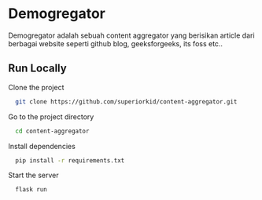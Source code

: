 
# Demogregator

Demogregator adalah sebuah content aggregator yang berisikan article dari berbagai website seperti github blog, geeksforgeeks, its foss etc..



## Run Locally

Clone the project

```bash
  git clone https://github.com/superiorkid/content-aggregator.git
```

Go to the project directory

```bash
  cd content-aggregator
```

Install dependencies

```bash
  pip install -r requirements.txt
```

Start the server

```bash
  flask run
```

